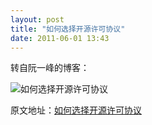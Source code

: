 ```yaml
---
layout: post
title: "如何选择开源许可协议"
date: 2011-06-01 13:43
---
```

转自阮一峰的博客：

![如何选择开源许可协议](http://i1256.photobucket.com/albums/ii494/Foredoomed/opensource_licences_zpsbbbbbe5b.png)


原文地址：[如何选择开源许可协议](http://www.ruanyifeng.com/blog/2011/05/how_to_choose_free_software_licenses.html "如何选择开源许可协议") 


